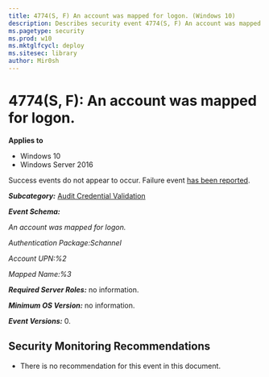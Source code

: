 ```yaml
---
title: 4774(S, F) An account was mapped for logon. (Windows 10)
description: Describes security event 4774(S, F) An account was mapped for logon.
ms.pagetype: security
ms.prod: w10
ms.mktglfcycl: deploy
ms.sitesec: library
author: Mir0sh
---
```


# 4774(S, F): An account was mapped for logon.

**Applies to**
-   Windows 10
-   Windows Server 2016

Success events do not appear to occur. Failure event [has been reported](http://forum.ultimatewindowssecurity.com/Topic7313-282-1.aspx). 

***Subcategory:***&nbsp;[Audit Credential Validation](audit-credential-validation.md)

***Event Schema:***

*An account was mapped for logon.*

*Authentication Package:Schannel*

*Account UPN:%2*

*Mapped Name:%3*

***Required Server Roles:*** no information.

***Minimum OS Version:*** no information.

***Event Versions:*** 0.

## Security Monitoring Recommendations

-   There is no recommendation for this event in this document.

